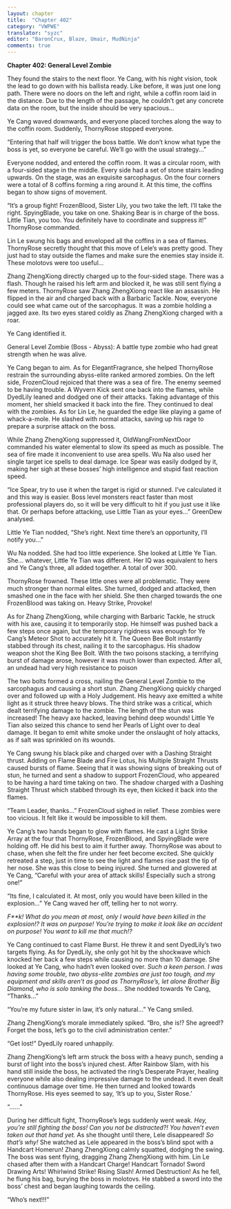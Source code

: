 ```yaml
---
layout: chapter
title:  "Chapter 402"
category: "VWPWE"
translator: "syzc"
editor: "BaronCrux, Blaze, Umair, MudNinja"
comments: true
---
```


**Chapter 402: General Level Zombie**

They found the stairs to the next floor. Ye Cang, with his night vision, took the lead to go down with his ballista ready. Like before, it was just one long path. There were no doors on the left and right, while a coffin room laid in the distance. Due to the length of the passage, he couldn’t get any concrete data on the room, but the inside should be very spacious...

Ye Cang waved downwards, and everyone placed torches along the way to the coffin room. Suddenly, ThornyRose stopped everyone. 

“Entering that half will trigger the boss battle. We don’t know what type the boss is yet, so everyone be careful. We’ll go with the usual strategy...”

Everyone nodded, and entered the coffin room. It was a circular room, with a four-sided stage in the middle. Every side had a set of stone stairs leading upwards. On the stage, was an exquisite sarcophagus. On the four corners were a total of 8 coffins forming a ring around it. At this time, the coffins began to show signs of movement.

“It’s a group fight! FrozenBlood, Sister Lily, you two take the left. I’ll take the right. SpyingBlade, you take on one. Shaking Bear is in charge of the boss. Little Tian, you too. You definitely have to coordinate and suppress it!” ThornyRose commanded. 

Lin Le swung his bags and enveloped all the coffins in a sea of flames. ThornyRose secretly thought that this move of Lele’s was pretty good. They just had to stay outside the flames and make sure the enemies stay inside it. These molotovs were too useful...

Zhang ZhengXiong directly charged up to the four-sided stage. There was a flash. Though he raised his left arm and blocked it, he was still sent flying a few meters. ThornyRose saw Zhang ZhengXiong react like an assassin. He flipped in the air and charged back with a Barbaric Tackle. Now, everyone could see what came out of the sarcophagus. It was a zombie holding a jagged axe. Its two eyes stared coldly as Zhang ZhengXiong charged with a roar.  

Ye Cang identified it.

General Level Zombie (Boss - Abyss): A battle type zombie who had great strength when he was alive.

Ye Cang began to aim. As for ElegantFragrance, she helped ThornyRose restrain the surrounding abyss-elite ranked armored zombies. On the left side, FrozenCloud rejoiced that there was a sea of fire. The enemy seemed to be having trouble. A Wyvern Kick sent one back into the flames, while DyedLily leaned and dodged one of their attacks. Taking advantage of this moment, her shield smacked it back into the fire. They continued to deal with the zombies. As for Lin Le, he guarded the edge like playing a game of whack-a-mole. He slashed with normal attacks, saving up his rage to prepare a surprise attack on the boss.

While Zhang ZhengXiong suppressed it, OldWangFromNextDoor commanded his water elemental to slow its speed as much as possible. The sea of fire made it inconvenient to use area spells. Wu Na also used her single target ice spells to deal damage. Ice Spear was easily dodged by it, making her sigh at these bosses’ high intelligence and stupid fast reaction speed.

“Ice Spear, try to use it when the target is rigid or stunned. I’ve calculated it and this way is easier. Boss level monsters react faster than most professional players do, so it will be very difficult to hit if you just use it like that. Or perhaps before attacking, use Little Tian as your eyes...” GreenDew analysed. 

Little Ye Tian nodded, “She’s right. Next time there’s an opportunity, I’ll notify you...”

Wu Na nodded. She had too little experience. She looked at Little Ye Tian. She… whatever, Little Ye Tian was different. Her IQ was equivalent to hers and Ye Cang’s three, all added together. A total of over 300.

ThornyRose frowned. These little ones were all problematic. They were much stronger than normal elites. She turned, dodged and attacked, then smashed one in the face with her shield. She then charged towards the one FrozenBlood was taking on. Heavy Strike, Provoke!

As for Zhang ZhengXiong, while charging with Barbaric Tackle, he struck with his axe, causing it to temporarily stop. He himself was pushed back a few steps once again, but the temporary rigidness was enough for Ye Cang’s Meteor Shot to accurately hit it. The Queen Bee Bolt instantly stabbed through its chest, nailing it to the sarcophagus. His shadow weapon shot the King Bee Bolt. With the two poisons stacking, a terrifying burst of damage arose, however it was much lower than expected. After all, an undead had very high resistance to poison

The two bolts formed a cross, nailing the General Level Zombie to the sarcophagus and causing a short stun. Zhang ZhengXiong quickly charged over and followed up with a Holy Judgement. His heavy axe emitted a white light as it struck three heavy blows. The third strike was a critical, which dealt terrifying damage to the zombie. The length of the stun was increased! The heavy axe hacked, leaving behind deep wounds! Little Ye Tian also seized this chance to send her Pearls of Light over to deal damage. It began to emit white smoke under the onslaught of holy attacks, as if salt was sprinkled on its wounds.

Ye Cang swung his black pike and charged over with a Dashing Straight thrust. Adding on Flame Blade and Fire Lotus, his Multiple Straight Thrusts caused bursts of flame. Seeing that it was showing signs of breaking out of stun, he turned and sent a shadow to support FrozenCloud, who appeared to be having a hard time taking on two. The shadow charged with a Dashing Straight Thrust which stabbed through its eye, then kicked it back into the flames.

“Team Leader, thanks...” FrozenCloud sighed in relief. These zombies were too vicious. It felt like it would be impossible to kill them.

Ye Cang’s two hands began to glow with flames. He cast a Light Strike Array at the four that ThornyRose, FrozenBlood, and SpyingBlade were holding off. He did his best to aim it further away. ThornyRose was about to chase, when she felt the fire under her feet become excited. She quickly retreated a step, just in time to see the light and flames rise past the tip of her nose. She was this close to being injured. She turned and glowered at Ye Cang, “Careful with your area of attack skills! Especially such a strong one!”

“Its fine, I calculated it. At most, only you would have been killed in the explosion...” Ye Cang waved her off, telling her to not worry.

*F\*\*k! What do you mean at most, only I would have been killed in the explosion!? It was on purpose! You’re trying to make it look like an accident on purpose! You want to kill me that much!?*

Ye Cang continued to cast Flame Burst. He threw it and sent DyedLily’s two targets flying. As for DyedLily, she only got hit by the shockwave which knocked her back a few steps while causing no more than 10 damage. She looked at Ye Cang, who hadn’t even looked over. *Such a keen person. I was having some trouble, two abyss-elite zombies are just too tough, and my equipment and skills aren’t as good as ThornyRose’s, let alone Brother Big Diamond, who is solo tanking the boss...* She nodded towards Ye Cang, “Thanks...”

“You’re my future sister in law, it’s only natural...” Ye Cang smiled. 

Zhang ZhengXiong’s morale immediately spiked. “Bro, she is!? She agreed!? Forget the boss, let’s go to the civil administration center.”

“Get lost!” DyedLily roared unhappily. 

Zhang ZhengXiong’s left arm struck the boss with a heavy punch, sending a burst of light into the boss’s injured chest. After Rainbow Slam, with his hand still inside the boss, he activated the ring’s Desperate Prayer, healing everyone while also dealing impressive damage to the undead. It even dealt continuous damage over time. He then turned and looked towards ThornyRose. His eyes seemed to say, ‘It’s up to you, Sister Rose.’

“......” 

During her difficult fight, ThornyRose’s legs suddenly went weak. *Hey, you’re still fighting the boss! Can you not be distracted?! You haven’t even taken out that hand yet.* As she thought until there, Lele disappeared! *So that’s why!* She watched as Lele appeared in the boss’s blind spot with a Handcart Homerun! Zhang ZhengXiong calmly squatted, dodging the swing. The boss was sent flying, dragging Zhang ZhengXiong with him. Lin Le chased after them with a Handcart Charge! Handcart Tornado! Sword Drawing Arts! Whirlwind Strike! Rising Slash! Armed Destruction! As he fell, he flung his bag, burying the boss in molotovs. He stabbed a sword into the boss’ chest and began laughing towards the ceiling. 

“Who’s next!!!”
